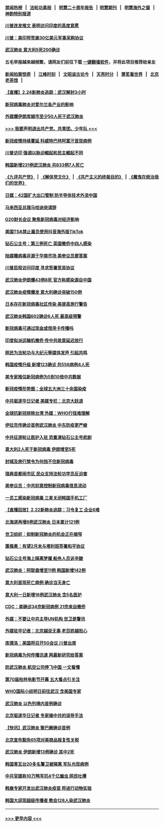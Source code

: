 #### [禁闻热榜](热点新闻.md?=0)  &nbsp;&nbsp;|&nbsp;&nbsp; [法轮功真相](https://github.com/gfw-breaker/truth/blob/master/README.md?=0) &nbsp;&nbsp;|&nbsp;&nbsp; [明慧二十周年报告](https://github.com/gfw-breaker/mh-reports/blob/master/README.md?=0) &nbsp;&nbsp;|&nbsp;&nbsp;[明慧期刊](https://github.com/gfw-breaker/mh-qikan) &nbsp;&nbsp;|&nbsp;&nbsp; [明慧海外之窗](https://github.com/gfw-breaker/mh-news/blob/master/README.md?=0) &nbsp;&nbsp;|&nbsp;&nbsp; [神韵特别报道](https://github.com/gfw-breaker/mh-news/blob/master/shenyun.md?=0)
#### [川普连发推文 表明访问印度的高度意愿](../pages/nsc418/n11891927.md?t=02242331) 
#### [川普：美印将签逾30亿美元军事采购协议](../pages/nsc418/n11892494.md?t=02242331) 
#### [武汉肺炎 意大利5死200确诊](../pages/nsc418/n11892166.md?t=02242331) 
#### 五毛举报越来越频繁，请网友们前往下载 [一键翻墙软件](https://github.com/gfw-breaker/ssr-accounts)，并将此项目推荐给亲友
#### [新闻拍案惊奇](https://github.com/gfw-breaker/banned-news/blob/master/pages/link4.md) &nbsp;&nbsp;|&nbsp;&nbsp; [江峰时刻](https://github.com/gfw-breaker/banned-news/blob/master/pages/link4.md) &nbsp;&nbsp;|&nbsp;&nbsp; [文昭谈古论今](https://github.com/gfw-breaker/banned-news/blob/master/pages/link4.md) &nbsp;&nbsp;|&nbsp;&nbsp; [天亮时分](https://github.com/gfw-breaker/banned-news/blob/master/pages/link4.md) &nbsp;&nbsp;|&nbsp;&nbsp; [萧茗看世界](https://github.com/gfw-breaker/banned-news/blob/master/pages/link4.md) &nbsp;&nbsp;|&nbsp;&nbsp; [北京老茶馆](https://github.com/gfw-breaker/banned-news/blob/master/pages/link4.md) &nbsp;&nbsp;|&nbsp;&nbsp; 
#### [【直播】2.24新肺炎追踪：武汉解封3小时](../pages/nsc418/n11892242.md?t=02242331) 
#### [新冠病毒肺炎对爱尔兰各产业的影响](../pages/nsc418/n11892328.md?t=02242331) 
#### [外媒爆伊朗库姆市至少50人死于武汉肺炎](../pages/nsc418/n11891996.md?t=02242331) 
#### [>>> 我要声明退出共产党、共青团、少年队 <<<](https://github.com/begood0513/goodnews/blob/master/quit/letter.md) 
#### [新冠疫情持续蔓延 科威特巴林阿富汗首现病例](../pages/nsc418/n11892052.md?t=02242331) 
#### [川普访印 强调以胁迫崛起和民主崛起不同](../pages/nsc418/n11891855.md?t=02242331) 
#### [韩国新增231例武汉肺炎 共833例7人死亡](../pages/nsc418/n11891919.md?t=02242331) 
#### [《九评共产党》](https://github.com/begood0513/9ping.md/blob/master/README.md) &nbsp;|&nbsp; [《解体党文化》](../../../../jtdwh.md/blob/master/README.md)  &nbsp;|&nbsp; [《共产主义的终极目的》](../../../../gczydzjmd.md/blob/master/README.md) &nbsp;|&nbsp; [《魔鬼在统治我们的世界》](../../../../mgztzwmdsj.md/blob/master/README.md) 
#### [日媒：42国扩大出口管制 防半导体技术外流中国](../pages/nsc418/n11891730.md?t=02242331) 
#### [马来西亚总理马哈迪突请辞](../pages/nsc418/n11891521.md?t=02242331) 
#### [G20财长会议 聚焦新冠病毒对经济影响](../pages/nsc418/n11890400.md?t=02242331) 
#### [美国TSA禁止雇员使用抖音海外版TikTok](../pages/nsc418/n11890500.md?t=02242331) 
#### [钻石公主号：第三例死亡 英国撤侨中四人感染](../pages/nsc418/n11890293.md?t=02242331) 
#### [陆媒曝病毒非源于华南市场 美参议员要答案](../pages/nsc418/n11890306.md?t=02242331) 
#### [川普启程访问印度 寻求签署贸易协议](../pages/nsc418/n11890275.md?t=02242331) 
#### [武汉肺炎伊朗爆43例8死 官方称感染源自中国](../pages/nsc418/n11890128.md?t=02242331) 
#### [武汉肺炎疫情爆发 意大利确诊突破150例](../pages/nsc418/n11889926.md?t=02242331) 
#### [日本存在新冠病毒社区传染 美提高旅行警告](../pages/nsc418/n11889917.md?t=02242331) 
#### [武汉肺炎韩国602确诊6人死 最高级预警](../pages/nsc418/n11889715.md?t=02242331) 
#### [新冠病毒可通过现金或信用卡传播吗](../pages/nsc418/n11886629.md?t=02242331) 
#### [印度拟派运输机撤侨 传中共故意延迟放行](../pages/nsc418/n11889362.md?t=02242331) 
#### [网民为法轮功与大纪元等媒体发声 引起共鸣](../pages/nsc418/n11889143.md?t=02242331) 
#### [韩国疫情升级 新增123确诊 共556病例4人死](../pages/nsc418/n11888882.md?t=02242331) 
#### [美专家推估新冠病例为5到10倍中共数据](../pages/nsc418/n11884404.md?t=02242331) 
#### [新冠疫情形势图：全球五大洲三十余国染疫](../pages/nsc418/n11888454.md?t=02242331) 
#### [中共驱逐华日记者 美媒专栏：北京大跃退](../pages/nsc418/n11888453.md?t=02242331) 
#### [全球抗新冠排除台湾 外媒：WHO行径难理解](../pages/nsc418/n11888248.md?t=02242331) 
#### [伊拉克传确诊首例武汉肺炎 中东防疫更严峻](../pages/nsc418/n11888333.md?t=02242331) 
#### [中共征游轮让医护入驻 恐重演钻石公主号悲剧](../pages/nsc418/n11888077.md?t=02242331) 
#### [意大利2人死于新冠病毒 伊朗增至5死](../pages/nsc418/n11888083.md?t=02242331) 
#### [封城及旅行禁令为何挡不住新冠病毒](../pages/nsc418/n11888067.md?t=02242331) 
#### [瑞典首都闹市区 民众支持法轮功学员反迫害](../pages/nsc418/n11886192.md?t=02242331) 
#### [美参议员：中共刻意控制新冠病毒信息流动](../pages/nsc418/n11887949.md?t=02242331) 
#### [一员工感染新冠病毒 三星关闭韩国手机工厂](../pages/nsc418/n11887983.md?t=02242331) 
#### [【直播回放】2.22新肺炎追踪：习令复工 企业6难](../pages/nsc418/n11887888.md?t=02242331) 
#### [北海道再增8例武汉肺炎 日本累计121例](../pages/nsc418/n11887417.md?t=02242331) 
#### [世卫组织：抑制新冠肺炎的机会正在缩窄](../pages/nsc418/n11886977.md?t=02242331) 
#### [蓬佩奥：有望2月末与塔利班签署和平协议](../pages/nsc418/n11887248.md?t=02242331) 
#### [钻石公主号海上隔离梦魇 船务人员诉辛酸](../pages/nsc418/n11887145.md?t=02242331) 
#### [武汉肺炎：阿联酋增至11例 韩国新增142例](../pages/nsc418/n11887047.md?t=02242331) 
#### [意大利首现死亡病例 确诊当天身亡](../pages/nsc418/n11886856.md?t=02242331) 
#### [意大利一日新增16例武汉肺炎 含5名医护](../pages/nsc418/n11886558.md?t=02242331) 
#### [CDC：美确诊34宗新冠病例 21宗来自撤侨](../pages/nsc418/n11886795.md?t=02242331) 
#### [外媒：不要让中共主导UN机构 世卫是警讯](../pages/nsc418/n11886401.md?t=02242331) 
#### [外媒驻华记者：北京越说无事 老百姓越担心](../pages/nsc418/n11886604.md?t=02242331) 
#### [库德洛：美国将召开5G会议 川普出席](../pages/nsc418/n11886529.md?t=02242331) 
#### [新冠病毒为何传播迅速 两最新研究给答案](../pages/nsc418/n11886505.md?t=02242331) 
#### [防武汉肺炎 航空公司停飞中国 一文看懂](../pages/nsc418/n11866800.md?t=02242331) 
#### [第70届柏林电影节开幕 五大看点引关注](../pages/nsc418/n11886384.md?t=02242331) 
#### [WHO国际小组明日前往武汉 含美国专家](../pages/nsc418/n11886380.md?t=02242331) 
#### [武汉肺炎 以色列境内首例确诊](../pages/nsc418/n11886244.md?t=02242331) 
#### [北京驱逐华日记者 专家揭中共的误导手法](../pages/nsc418/n11886124.md?t=02242331) 
#### [【快讯】武汉肺炎 黎巴嫩确诊首例](../pages/nsc418/n11886151.md?t=02242331) 
#### [北京宣布豁免65项对美商品报复性关税](../pages/nsc418/n11885960.md?t=02242331) 
#### [武汉肺炎 伊朗新增13例确诊 其中2死](../pages/nsc418/n11885880.md?t=02242331) 
#### [韩国青瓦台20多名警卫被隔离 军队也现病例](../pages/nsc418/n11885612.md?t=02242331) 
#### [中共官媒称10万鸭军抗4千亿蝗虫 网民吐槽](../pages/nsc418/n11885738.md?t=02242331) 
#### [韩裔专家开发出武汉肺炎疫苗 将进行动物实验](../pages/nsc418/n11885726.md?t=02242331) 
#### [韩国大邱现超级传播者 教会128人染武汉肺炎](../pages/nsc418/n11885479.md?t=02242331) 

----
#### [ >>> 更早内容 <<< ](../indexes/nsc418-earlier.md)

